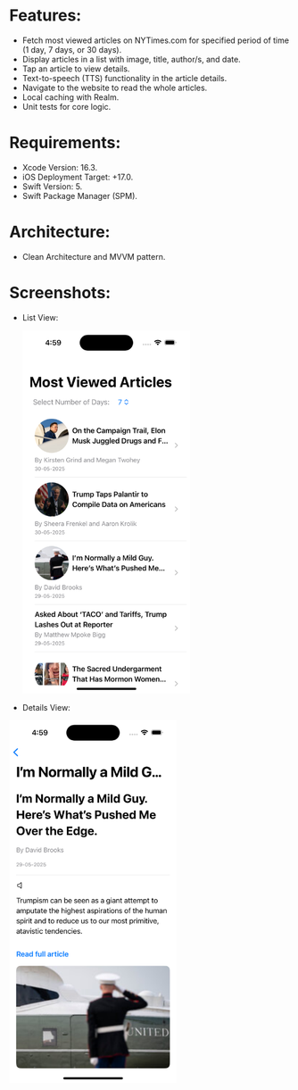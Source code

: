 # Features:
  - Fetch most viewed articles on NYTimes.com for specified period of time (1 day, 7 days, or 30 days).
  - Display articles in a list with image, title, author/s, and date.
  - Tap an article to view details.
  - Text-to-speech (TTS) functionality in the article details.
  - Navigate to the website to read the whole articles.
  - Local caching with Realm.
  - Unit tests for core logic.

# Requirements:
  - Xcode Version: 16.3.
  - iOS Deployment Target: +17.0.
  - Swift Version: 5.
  - Swift Package Manager (SPM).

# Architecture:
  - Clean Architecture and MVVM pattern.

# Screenshots:
  - List View:
    
    <img src="NYTimes/Assets.xcassets/OutputScreenshots/ListView.imageset/ListView.png" alt="List View" width="300"/>

  - Details View:
  
  <img src="NYTimes/Assets.xcassets/OutputScreenshots/DetailsView.imageset/DetailsView.png" alt="Details View" width="300"/>







